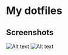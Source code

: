 # My dotfiles
## Screenshots
![Alt text](https://raw.github.com/li-shihao/dotfiles/master/screenshots/Screenshot%202019-06-06%20at%207.43.21%20AM.png)
![Alt text](https://raw.github.com/li-shihao/dotfiles/master/screenshots/Screenshot%202019-06-07%20at%206.35.52%20PM.png)

